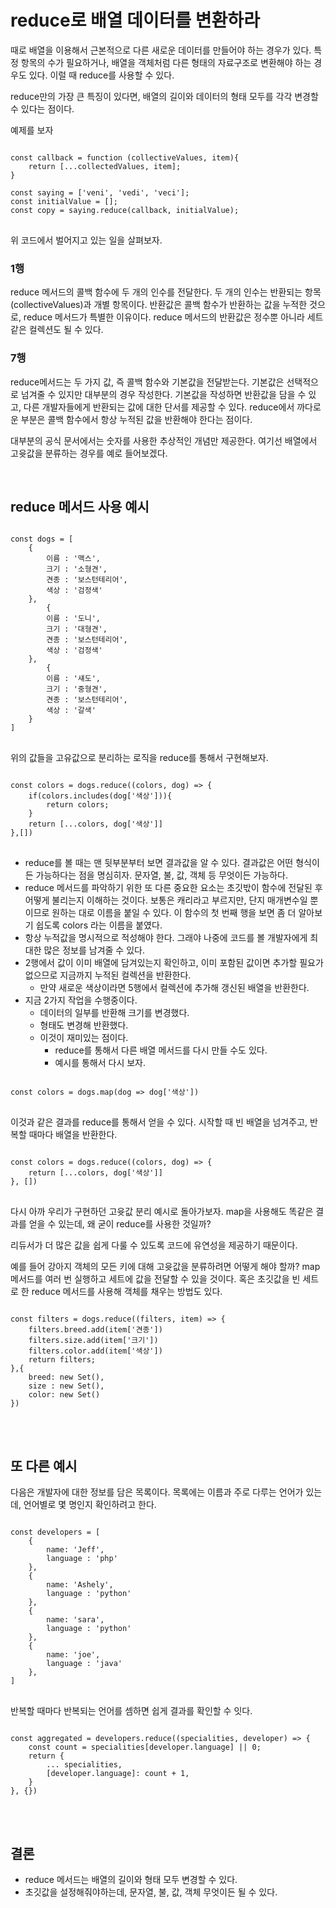 # reduce로 배열 데이터를 변환하라

때로 배열을 이용해서 근본적으로 다른 새로운 데이터를 만들어야 하는 경우가 있다. 
특정 항목의 수가 필요하거나, 배열을 객체처럼 다른 형태의 자료구조로 변환해야 하는 경우도 있다. 
이럴 때 reduce를 사용할 수 있다. 

reduce만의 가장 큰 특징이 있다면, 배열의 길이와 데이터의 형태 모두를 각각 변경할 수 있다는 점이다. 

예제를 보자 

<pre>
<code>
const callback = function (collectiveValues, item){
    return [...collectedValues, item];
}

const saying = ['veni', 'vedi', 'veci'];
const initialValue = [];
const copy = saying.reduce(callback, initialValue);
</code>
</pre>

위 코드에서 벌어지고 있는 일을 살펴보자. 

### 1행

reduce 메서드의 콜백 함수에 두 개의 인수를 전달한다. 두 개의 인수는 반환되는 항목(collectiveValues)과 개별 항목이다. 반환값은 콜백 함수가 반환하는 값을 누적한 것으로, reduce 메서드가 특별한 이유이다. 
reduce 메서드의 반환값은 정수뿐 아니라 세트 같은 컬렉션도 될 수 있다. 

### 7행 

reduce메서드는 두 가지 값, 즉 콜백 함수와 기본값을 전달받는다. 기본값은 선택적으로 넘겨줄 수 있지만 대부분의 경우 작성한다. 기본값을 작성하면 반환값을 담을 수 있고, 다른 개발자들에게 반환되는 값에 대한 단서를 제공할 수 있다. 
reduce에서 까다로운 부분은 콜백 함수에서 항상 누적된 값을 반환해야 한다는 점이다. 

대부분의 공식 문서에서는 숫자를 사용한 추상적인 개념만 제공한다. 여기선 배열에서 고윳값을 분류하는 경우를 예로 들어보겠다. 


<br>

## reduce 메서드 사용 예시

<pre>
<code>
const dogs = [
    {
        이름 : '맥스',
        크기 : '소형견',
        견종 : '보스턴테리어',
        색상 : '검정색'
    },
        {
        이름 : '도니',
        크기 : '대형견',
        견종 : '보스턴테리어',
        색상 : '검정색'
    },
        {
        이름 : '섀도',
        크기 : '중형견',
        견종 : '보스턴테리어',
        색상 : '갈색'
    }
]
</code>
</pre>

위의 값들을 고유값으로 분리하는 로직을 reduce를 통해서 구현해보자. 

<pre>
<code>
const colors = dogs.reduce((colors, dog) => {
    if(colors.includes(dog['색상'])){
        return colors;
    }
    return [...colors, dog['색상']]
},[])
</code>
</pre>

* reduce를 볼 때는 맨 뒷부분부터 보면 결과값을 알 수 있다. 결과값은 어떤 형식이든 가능하다는 점을 명심히자. 문자열, 불, 값, 객체 등 무엇이든 가능하다. 
* reduce 메서드를 파악하기 위한 또 다른 중요한 요소는 초깃밗이 함수에 전달된 후 어떻게 불리는지 이해하는 것이다. 보통은 캐리라고 부르지만, 단지 매개변수일 뿐이므로 원하는 대로 이름을 붙일 수 있다. 
이 함수의 첫 번째 행을 보면 좀 더 알아보기 쉽도록 colors 라는 이름을 붙였다. 
* 항상 누적값을 명시적으로 적성해야 한다. 그래야 나중에 코드를 볼 개발자에게 최대한 많은 정보를 남겨줄 수 있다. 
* 2행에서 값이 이미 배열에 담겨있는지 확인하고, 이미 포함된 값이면 추가할 필요가 없으므로 지금까지 누적된 컬렉션을 반환한다. 
    * 만약 새로운 색상이라면 5행에서 컬렉션에 추가해 갱신된 배열을 반환한다. 
* 지금 2가지 작업을 수행중이다. 
    * 데이터의 일부를 반환해 크기를 변경했다.
    * 형태도 변경해 반환했다. 
    * 이것이 재미있는 점이다. 
        * reduce를 통해서 다른 배열 메서드를 다시 만들 수도 있다. 
        * 예시를 통해서 다시 보자. 

<pre>
<code>
const colors = dogs.map(dog => dog['색상'])
</code>
</pre>

이것과 같은 결과를 reduce를 통해서 얻을 수 있다. 시작할 때 빈 배열을 넘겨주고, 반복할 때마다 배열을 반환한다. 

<pre>
<code>
const colors = dogs.reduce((colors, dog) => {
    return [...colors, dog['색상']]
}, [])
</code>
</pre>

다시 아까 우리가 구현하던 고윳값 분리 예시로 돌아가보자. 
map을 사용해도 똑같은 결과를 얻을 수 있는데, 왜 굳이 reduce를 사용한 것일까? 

리듀서가 더 많은 값을 쉽게 다룰 수 있도록 코드에 유연성을 제공하기 때문이다. 

예를 들어 강아지 객체의 모든 키에 대해 고윳값을 분류하려면 어떻게 해야 할까? map 메서드를 여러 번 실행하고 세트에 값을 전달할 수 있을 것이다. 
혹은 초깃값을 빈 세트로 한 reduce 메서드를 사용해 객체를 채우는 방법도 있다. 

<pre>
<code>
const filters = dogs.reduce((filters, item) => {
    filters.breed.add(item['견종'])
    filters.size.add(item['크기'])
    filters.color.add(item['색상'])
    return filters;
},{
    breed: new Set(),
    size : new Set(),
    color: new Set()
})
</code>
</pre>

<br>

## 또 다른 예시 

다음은 개발자에 대한 정보를 담은 목록이다. 목록에는 이름과 주로 다루는 언어가 있는데,
언어별로 몇 명인지 확인하려고 한다. 

<pre>
<code>
const developers = [
    {
        name: 'Jeff',
        language : 'php'
    },
    {
        name: 'Ashely',
        language : 'python'
    },
    {
        name: 'sara',
        language : 'python'
    },
    {
        name: 'joe',
        language : 'java'
    },
]
</code>
</pre>

반복할 때마다 반복되는 언어를 셈하면 쉽게 결과를 확인할 수 잇다. 

<pre>
<code>
const aggregated = developers.reduce((specialities, developer) => {
    const count = specialities[developer.language] || 0;
    return {
        ... specialities,
        [developer.language]: count + 1,
    }
}, {})
</code>
</pre>

<br>

## 결론 

* reduce 메서드는 배열의 길이와 형태 모두 변경할 수 있다. 
* 초깃값을 설정해줘야하는데, 문자열, 불, 값, 객체 무엇이든 될 수 있다. 
